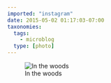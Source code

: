 ```yaml
---
imported: "instagram"
date: 2015-05-02 01:17:03-07:00
taxonomies:
  tags:
    - microblog
  type: [photo]
---
```

<figure>
  <img src="/media/images/photos/2015/05/0b04410c5d9f72e4c7ed8e5607733e7b.jpg" title="In the woods"/>
  <figcaption>In the woods</figcaption>
</figure>

